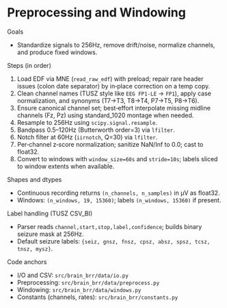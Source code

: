 # Preprocessing and Windowing

Goals

- Standardize signals to 256Hz, remove drift/noise, normalize channels, and produce fixed windows.

Steps (in order)

1) Load EDF via MNE (`read_raw_edf`) with preload; repair rare header issues (colon date separator) by in‑place correction on a temp copy.
2) Clean channel names (TUSZ style like `EEG FP1-LE` → `FP1`), apply case normalization, and synonyms (T7→T3, T8→T4, P7→T5, P8→T6).
3) Ensure canonical channel set; best‑effort interpolate missing midline channels (Fz, Pz) using standard_1020 montage when needed.
4) Resample to 256Hz using `scipy.signal.resample`.
5) Bandpass 0.5–120Hz (Butterworth order=3) via `lfilter`.
6) Notch filter at 60Hz (`iirnotch`, Q=30) via `lfilter`.
7) Per‑channel z‑score normalization; sanitize NaN/Inf to 0.0; cast to float32.
8) Convert to windows with `window_size=60s` and `stride=10s`; labels sliced to window extents when available.

Shapes and dtypes

- Continuous recording returns `(n_channels, n_samples)` in µV as float32.
- Windows: `(n_windows, 19, 15360)`; labels `(n_windows, 15360)` if present.

Label handling (TUSZ CSV_BI)

- Parser reads `channel,start,stop,label,confidence`; builds binary seizure mask at 256Hz.
- Default seizure labels: `{seiz, gnsz, fnsz, cpsz, absz, spsz, tcsz, tnsz, mysz}`.

Code anchors

- I/O and CSV: `src/brain_brr/data/io.py`
- Preprocessing: `src/brain_brr/data/preprocess.py`
- Windowing: `src/brain_brr/data/windows.py`
- Constants (channels, rates): `src/brain_brr/constants.py`
